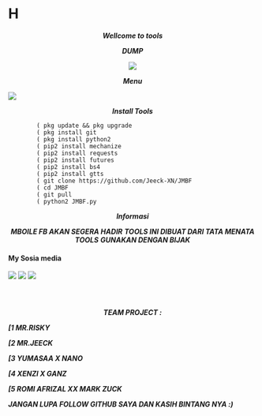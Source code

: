 # H
<p align="center">
<i> <b> Wellcome to tools </b> </i>
</p>
<p align="center">
<i> <b>     DUMP </b> </i>
</p>
<p align="center">
<img src="https://user-images.githubusercontent.com/87571831/155879497-369f8a6d-1bcd-41fc-b2a8-4e6e217c9246.jpg">
</p>
<p align="center">
<i> <b>           Menu </b> </i>
</p>
<img src="https://user-images.githubusercontent.com/87571831/155879694-ac5071f8-43ce-42a9-8c91-88b1f505267e.jpg">
<p align="center">
<i> <b>  Install Tools</b> </i>
</p>
           
           
            ( pkg update && pkg upgrade
            ( pkg install git
            ( pkg install python2
            ( pip2 install mechanize
            ( pip2 install requests
            ( pip2 install futures
            ( pip2 install bs4
            ( pip2 install gtts
            ( git clone https://github.com/Jeeck-XN/JMBF
            ( cd JMBF
            ( git pull
            ( python2 JMBF.py
            
<p align="center">
<i> <b>  Informasi</b> </i>
</p>
<p align="center">
<i> <b>  MBOILE FB AKAN SEGERA HADIR</b> </i>
<i> <b>  TOOLS INI DIBUAT DARI TATA MENATA TOOLS</b> </i>
<i> <b>  GUNAKAN DENGAN BIJAK</b> </i>

####    My Sosia media
[![](https://img.shields.io/badge/Facebook-blue?logo=Facebook&logoColor=blue&labelColor=white)](https://www.facebook.com/jecko.ramadhan.9)
[![](https://img.shields.io/badge/Facebook-blue?logo=Facebook&logoColor=blue&labelColor=white)](https://www.facebook.com/jecko.ramadhan.9)
[![](https://img.shields.io/badge/Whatsapp-CHAT-red?logo=Whatsapp&logoColor=Brightgreen&labelColor=white)](https://wa.me/6281392505882?text=Asalamualaikum+bang) <br><br>
#
  
  
<p align="center">
<i> <b> TEAM PROJECT : </b> </i>
</p
  <p align="center">
<i> <b>               [1 MR.RISKY</b> </i>
</p

  <p align="center">
<i> <b>               [2 MR.JEECK</b> </i>
</p
<p align="center">
<i> <b>               [3 YUMASAA X NANO</b> </i>
</p
<p align="center">
<i> <b>               [4 XENZI X GANZ</b> </i> 
</p
<p align="center">
<i> <b>      [5 ROMI AFRIZAL XX MARK ZUCK</b> </i>
</p
<p align="center">
<i> <b>   JANGAN LUPA FOLLOW GITHUB SAYA DAN KASIH BINTANG NYA :) </b> </i>
</p
   


